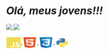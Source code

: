 <h1><em>Olá, meus jovens!!!</em></h1>

<div>
   <a href="https://github.com/Bessanje">
  <img height="180em" src="https://github-readme-stats.vercel.app/api?username=bessanje&show_icons-true&theme=dark&include_all_commits=true&count_private=true"/>
  <img height="180em" src="https://github-readme-stats.vercel.app/api/top-langs/?username=bessanje&layout=compact&langs_count=16&theme=tokyonight"/>
</div>

<div style="display: inline_block"><br>
   <img align="center" alt="Bessa-Js" height="30" width="40" src="https://raw.githubusercontent.com/devicons/devicon/master/icons/javascript/javascript-plain.svg">
   <img align="center" alt="Bessa-Js" height="30" width="40" src="https://raw.githubusercontent.com/devicons/devicon/master/icons/html5/html5-original.svg">
   <img align="center" alt="Bessa-Js" height="30" width="40" src="https://raw.githubusercontent.com/devicons/devicon/master/icons/css3/css3-original.svg">
   <img align="center" alt="Bessa-Js" height="30" width="40" src="https://raw.githubusercontent.com/devicons/devicon/master/icons/python/python-original.svg">

</div>

